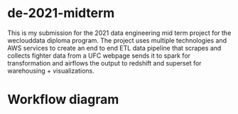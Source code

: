 # de-2021-midterm

This is my submission for the 2021 data engineering mid term project for the weclouddata diploma program.
The project uses multiple technologies and AWS services to create an end to end ETL data pipeline that scrapes and collects fighter data from a UFC webpage
sends it to spark for transformation and airflows the output to redshift and superset for warehousing + visualizations.

# Workflow diagram
